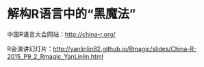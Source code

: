# 解构R语言中的“黑魔法”

中国R语言大会网站：http://china-r.org/

R会演讲幻灯片：http://yanlinlin82.github.io/Rmagic/slides/China-R-2015_P9_2_Rmagic_YanLinlin.html
